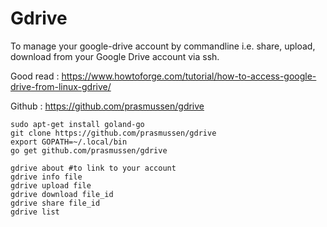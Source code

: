 # Gdrive

To manage your google-drive account by commandline i.e. share, upload, download from your Google Drive account via ssh.

Good read : https://www.howtoforge.com/tutorial/how-to-access-google-drive-from-linux-gdrive/

Github : https://github.com/prasmussen/gdrive

```shell
sudo apt-get install goland-go
git clone https://github.com/prasmussen/gdrive
export GOPATH=~/.local/bin
go get github.com/prasmussen/gdrive
```

```shell
gdrive about #to link to your account
gdrive info file
gdrive upload file
gdrive download file_id
gdrive share file_id
gdrive list
```

